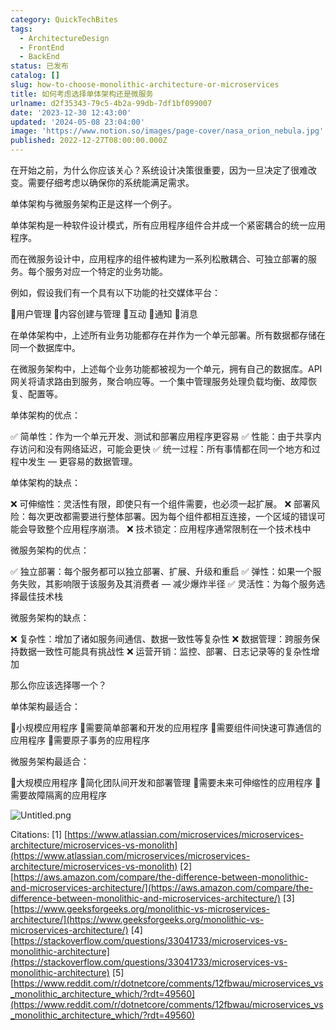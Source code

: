 ```yaml
---
category: QuickTechBites
tags:
  - ArchitectureDesign
  - FrontEnd
  - BackEnd
status: 已发布
catalog: []
slug: how-to-choose-monolithic-architecture-or-microservices
title: 如何考虑选择单体架构还是微服务
urlname: d2f35343-79c5-4b2a-99db-7df1bf099007
date: '2023-12-30 12:43:00'
updated: '2024-05-08 23:04:00'
image: 'https://www.notion.so/images/page-cover/nasa_orion_nebula.jpg'
published: 2022-12-27T08:00:00.000Z
---
```


在开始之前，为什么你应该关心？系统设计决策很重要，因为一旦决定了很难改变。需要仔细考虑以确保你的系统能满足需求。


单体架构与微服务架构正是这样一个例子。


单体架构是一种软件设计模式，所有应用程序组件合并成一个紧密耦合的统一应用程序。


而在微服务设计中，应用程序的组件被构建为一系列松散耦合、可独立部署的服务。每个服务对应一个特定的业务功能。


例如，假设我们有一个具有以下功能的社交媒体平台：


🔸用户管理
🔸内容创建与管理
🔸互动
🔸通知
🔸消息


在单体架构中，上述所有业务功能都存在并作为一个单元部署。所有数据都存储在同一个数据库中。


在微服务架构中，上述每个业务功能都被视为一个单元，拥有自己的数据库。API 网关将请求路由到服务，聚合响应等。一个集中管理服务处理负载均衡、故障恢复、配置等。


单体架构的优点：


✅ 简单性：作为一个单元开发、测试和部署应用程序更容易
✅ 性能：由于共享内存访问和没有网络延迟，可能会更快
✅ 统一过程：所有事情都在同一个地方和过程中发生 — 更容易的数据管理。


单体架构的缺点：


❌ 可伸缩性：灵活性有限，即使只有一个组件需要，也必须一起扩展。
❌ 部署风险：每次更改都需要进行整体部署。因为每个组件都相互连接，一个区域的错误可能会导致整个应用程序崩溃。
❌ 技术锁定：应用程序通常限制在一个技术栈中


微服务架构的优点：


✅ 独立部署：每个服务都可以独立部署、扩展、升级和重启
✅ 弹性：如果一个服务失败，其影响限于该服务及其消费者 — 减少爆炸半径
✅ 灵活性：为每个服务选择最佳技术栈


微服务架构的缺点：


❌ 复杂性：增加了诸如服务间通信、数据一致性等复杂性
❌ 数据管理：跨服务保持数据一致性可能具有挑战性
❌ 运营开销：监控、部署、日志记录等的复杂性增加


那么你应该选择哪一个？


单体架构最适合：


🔹小规模应用程序
🔹需要简单部署和开发的应用程序
🔹需要组件间快速可靠通信的应用程序
🔹需要原子事务的应用程序


微服务架构最适合：


🔸大规模应用程序
🔸简化团队间开发和部署管理
🔸需要未来可伸缩性的应用程序
🔸需要故障隔离的应用程序


![Untitled.png](https://prod-files-secure.s3.us-west-2.amazonaws.com/5d24fe63-e567-4804-86f9-9fdc62e13082/8d149051-cc00-4198-a3d7-e00805eb8f9e/Untitled.png?X-Amz-Algorithm=AWS4-HMAC-SHA256&X-Amz-Content-Sha256=UNSIGNED-PAYLOAD&X-Amz-Credential=ASIAZI2LB466TWPUKRPM%2F20250222%2Fus-west-2%2Fs3%2Faws4_request&X-Amz-Date=20250222T213259Z&X-Amz-Expires=3600&X-Amz-Security-Token=IQoJb3JpZ2luX2VjEM3%2F%2F%2F%2F%2F%2F%2F%2F%2F%2FwEaCXVzLXdlc3QtMiJGMEQCIGOsY5QGUh30Xw3QMWlXyLNalwHIYSJgICGxpJTs3RTeAiAxpR5D9lH88atNcsiYrIo1NuxNDltUfJajELj8S7G1xiqIBAj2%2F%2F%2F%2F%2F%2F%2F%2F%2F%2F8BEAAaDDYzNzQyMzE4MzgwNSIM4lmrEhGqPU6VlVv5KtwD0XiuISYq0NEkdJl8uGL60K2dee7BwxPou7ItWFFo6JyExqIao95xvhOy6LGHxEEiEbm6tg4Rak1s12jpdRfPe6TxCwecKIvBGlhVqpOhKxGVtNFNPF9Es4URg%2F%2FDq23ek0M0taGKwGO%2BPXfjrn6iWV58R%2Fl0%2Fhxo0e3Ycw6HxfIgJK39O%2BzbmTvLn8fmMPXyaJtR%2BwE93udDKRE9lxWQI%2F0NZLc0ASJj9rarG15d5ZrnJv%2FcocLBv86xVYLCMyqfmuzm4RXEIlEK4HJCubz3ZVdVd0Gbq1fnCHNhSPkVxhILtTzI3G8ttspJNRioTz8rUmTGCSrYOG5qhejOmcqiA%2F4YWHOlYk5Y44w4YMISUH6aGYsnInxr8%2BBlUycC9i3KeRA5CTdhPYMDOmTE9FJqozEuPT5ZdAPXmwtOUV%2F1QvYuPNUTfnc8K6jiLRV7ndFWevb5cFwoTev5lIpXaSnkim%2FcINYicNWop1neEaKrlfM7iNSYcxye6Bx9WI7WXQ6c4TZpl83RnBphTIyzBqphCTqODC8lpN63pBduzr1lOl4mDsgO5h8nLkwmC%2BchCJgQ%2F2xQ0nvYFV5s8ae3SUt6EtTpsARROVEuSPNelhee7qhDzn9h3G2a1bA1SBEwh%2F3ovQY6pgHd2b5fh702mXcT%2F%2BjJi53ZtdsvGnJpPkMrZ1%2B3CeDdVPgdynwTVZwd0ABnXAN4Igbx%2FbkOsJTR3AnVGXqTZcjTS2lOjtAPSX7IgiHT2YkEO2fij1daAHdqL%2Fu07ncsl3rYUbBwHbCWzfk4mGT5daL0T4I5fSsv7FvX1giSGakjSiT5xG5x6V%2BBZHv5mTyw9cIn09JQICEqyUg6bvLGtc1cKIeySV8r&X-Amz-Signature=fb5c71357ad93960548266078e61c24f436f746f4565d5364c08bcc81d3c46b6&X-Amz-SignedHeaders=host&x-id=GetObject)


Citations:
[1] [https://www.atlassian.com/microservices/microservices-architecture/microservices-vs-monolith](https://www.atlassian.com/microservices/microservices-architecture/microservices-vs-monolith)
[2] [https://aws.amazon.com/compare/the-difference-between-monolithic-and-microservices-architecture/](https://aws.amazon.com/compare/the-difference-between-monolithic-and-microservices-architecture/)
[3] [https://www.geeksforgeeks.org/monolithic-vs-microservices-architecture/](https://www.geeksforgeeks.org/monolithic-vs-microservices-architecture/)
[4] [https://stackoverflow.com/questions/33041733/microservices-vs-monolithic-architecture](https://stackoverflow.com/questions/33041733/microservices-vs-monolithic-architecture)
[5] [https://www.reddit.com/r/dotnetcore/comments/12fbwau/microservices_vs_monolithic_architecture_which/?rdt=49560](https://www.reddit.com/r/dotnetcore/comments/12fbwau/microservices_vs_monolithic_architecture_which/?rdt=49560)

